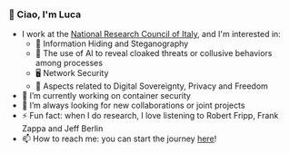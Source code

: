 ### 👋 Ciao, I'm Luca

- I work at the [National Research Council of Italy](http://www.cnr.it), and I'm interested in:
  - 👻 Information Hiding and Steganography
  - 🤖 The use of AI to reveal cloaked threats or collusive behaviors among processes
  - 🖥 Network Security
  - 👑 Aspects related to Digital Sovereignty, Privacy and Freedom
- 🔭 I’m currently working on container security
- 👯 I’m always looking for new collaborations or joint projects
- ⚡ Fun fact: when I do research, I love listening to Robert Fripp, Frank Zappa and Jeff Berlin
- 📫 How to reach me: you can start the journey [here](https://www.imati.cnr.it/mypage.php?idk=PG-44)!

<!--
**lucacav/lucacav** is a ✨ _special_ ✨ repository because its `README.md` (this file) appears on your GitHub profile.

Here are some ideas to get you started:

- 🔭 I’m currently working on ...
- 🌱 I’m currently learning ...
- 👯 I’m looking to collaborate on ...
- 🤔 I’m looking for help with ...
- 💬 Ask me about ...
- 📫 How to reach me: ...
- 😄 Pronouns: ...
- ⚡ Fun fact: ...
-->
